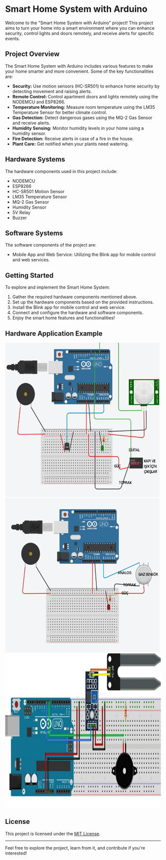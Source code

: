 # Smart Home System with Arduino



Welcome to the "Smart Home System with Arduino" project! This project aims to turn your home into a smart environment where you can enhance security, control lights and doors remotely, and receive alerts for specific events.

## Project Overview

The Smart Home System with Arduino includes various features to make your home smarter and more convenient. Some of the key functionalities are:

- **Security:** Use motion sensors (HC-SR501) to enhance home security by detecting movement and raising alerts.
- **Remote Control:** Control apartment doors and lights remotely using the NODEMCU and ESP8266.
- **Temperature Monitoring:** Measure room temperature using the LM35 Temperature Sensor for better climate control.
- **Gas Detection:** Detect dangerous gases using the MQ-2 Gas Sensor and receive alerts.
- **Humidity Sensing:** Monitor humidity levels in your home using a humidity sensor.
- **Fire Detection:** Receive alerts in case of a fire in the house.
- **Plant Care:** Get notified when your plants need watering.

## Hardware Systems

The hardware components used in this project include:

- NODEMCU
- ESP8266
- HC-SR501 Motion Sensor
- LM35 Temperature Sensor
- MQ-2 Gas Sensor
- Humidity Sensor
- 5V Relay
- Buzzer

## Software Systems

The software components of the project are:

- Mobile App and Web Service: Utilizing the Blink app for mobile control and web services.

## Getting Started

To explore and implement the Smart Home System:

1. Gather the required hardware components mentioned above.
2. Set up the hardware components based on the provided instructions.
3. Install the Blink app for mobile control and web service.
4. Connect and configure the hardware and software components.
5. Enjoy the smart home features and functionalities!


## Hardware Application Example

<img src="https://github.com/mr-ozdemir/Smart-Home-System-Arduino/blob/master/benztim%201.PNG" width="500" height="500" ><img src="https://github.com/mr-ozdemir/Smart-Home-System-Arduino/blob/master/benztim%202.PNG" width="500" height="500"><img src="https://github.com/mr-ozdemir/Smart-Home-System-Arduino/blob/master/DEVRE%203.png" width="750" height="500">


## License

This project is licensed under the [MIT License](LICENSE).

---

Feel free to explore the project, learn from it, and contribute if you're interested!












